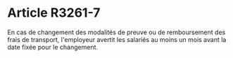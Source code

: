 # Article R3261-7

En cas de changement des modalités de preuve ou de remboursement des frais de transport, l'employeur avertit les salariés au moins un mois avant la date fixée pour le changement.